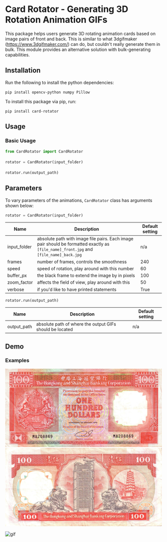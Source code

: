 # Card Rotator - Generating 3D Rotation Animation GIFs

This package helps users generate 3D rotating animation cards based on image pairs of front and back. This is similar to what 3dgifmaker (https://www.3dgifmaker.com/) can do, but couldn't really generate them in bulk. This module provides an alternative solution with bulk-generating capabilities.


## Installation

Run the following to install the python dependencies:

```
pip install opencv-python numpy Pillow
```

To install this package via pip, run:
```
pip install card-rotator
```

## Usage

### Basic Usage
```Python
from CardRotator import CardRotator

rotator = CardRotator(input_folder)

rotator.run(output_path)
```

## Parameters
To vary parameters of the animations, `CardRotator` class has arguments shown below:

```Python
rotator = CardRotator(input_folder)
```

| Name           |   Description                                                       | Default setting  |
|  -------  | ----- |   ------   |   
|   input_folder      | absolute path with image file pairs. Each image pair should be formatted exactly as `[file_name]_front.jpg` and `[file_name]_back.jpg`                                        | n/a     |                                           
|   frames     |   number of frames, controls the smoothness                          | 240 |
|   speed  |   speed of rotation, play around with this number                           | 60 |
|   buffer_px      |   the black frame to extend the image by in pixels                 | 100 | 
|   zoom_factor    |  affects the field of view, play around with this                     | 50 | 
|   verbose    |  if you'd like to have printed statements                   | True | 

```Python
rotator.run(output_path)
```
| Name           |   Description                                                       | Default setting  |
|  -------  | ----- |   ------   |   
|   output_path      | absolute path of where the output GIFs should be located                                        | n/a     | 


## Demo

### Examples
![1_front](https://github.com/yoshi-man/CardRotator/blob/main/examples/1_front.jpg?raw=true)
![1_back](https://github.com/yoshi-man/CardRotator/blob/main/examples/1_back.jpg?raw=true)

![gif](https://github.com/yoshi-man/CardRotator/blob/main/examples/1.gif)

